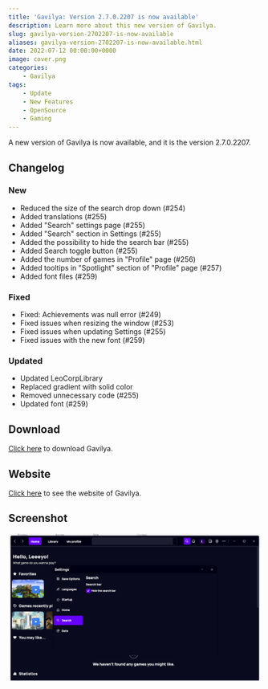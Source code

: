 ```yaml
---
title: 'Gavilya: Version 2.7.0.2207 is now available'
description: Learn more about this new version of Gavilya.
slug: gavilya-version-2702207-is-now-available
aliases: gavilya-version-2702207-is-now-available.html
date: 2022-07-12 00:00:00+0000
image: cover.png
categories:
    - Gavilya
tags:
    - Update
    - New Features
    - OpenSource
    - Gaming
---
```

A new version of Gavilya is now available, and it is the version 2.7.0.2207.

## Changelog
### New
- Reduced the size of the search drop down (#254)
- Added translations (#255)
- Added "Search" settings page (#255)
- Added "Search" section in Settings (#255)
- Added the possibility to hide the search bar (#255)
- Added Search toggle button (#255)
- Added the number of games in "Profile" page (#256)
- Added tooltips in "Spotlight" section of "Profile" page (#257)
- Added font files (#259)

### Fixed
- Fixed: Achievements was null error (#249)
- Fixed issues when resizing the window (#253)
- Fixed issues when updating Settings (#255)
- Fixed issues with the new font (#259)

### Updated
- Updated LeoCorpLibrary
- Replaced gradient with solid color
- Removed unnecessary code (#255)
- Updated font (#259)

## Download

[Click here](https://bit.ly/Gavilya) to download Gavilya.

## Website

[Click here](https://gavilya.leocorporation.dev/) to see the website of Gavilya.

## Screenshot
![The "Search" section of the "Settings" page of Gavilya](cover.png)